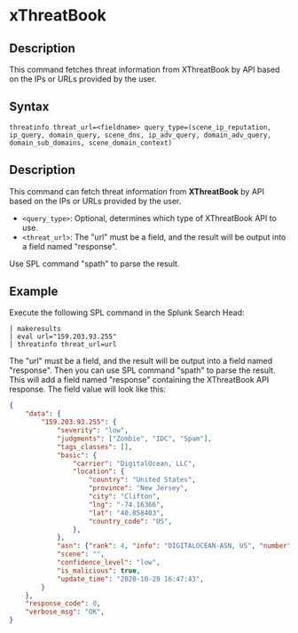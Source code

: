 # xThreatBook

## Description

This command fetches threat information from XThreatBook by API based on the IPs or URLs provided by the user.

## Syntax

```spl
threatinfo threat_url=<fieldname> query_type=(scene_ip_reputation, ip_query, domain_query, scene_dns, ip_adv_query, domain_adv_query, domain_sub_domains, scene_domain_context)
```

## Description

This command can fetch threat information from **XThreatBook** by API based on the IPs or URLs provided by the user.

- `<query_type>`: Optional, determines which type of XThreatBook API to use.
- `<threat_url>`: The "url" must be a field, and the result will be output into a field named "response".

Use SPL command "spath" to parse the result.

## Example

Execute the following SPL command in the Splunk Search Head:

```spl
| makeresults
| eval url="159.203.93.255"
| threatinfo threat_url=url 
```

The "url" must be a field, and the result will be output into a field named "response". Then you can use SPL command "spath" to parse the result. This will add a field named "response" containing the XThreatBook API response. The field value will look like this:

```json
{
    "data": {
        "159.203.93.255": {
            "severity": "low",
            "judgments": ["Zombie", "IDC", "Spam"],
            "tags_classes": [],
            "basic": {
                "carrier": "DigitalOcean, LLC",
                "location": {
                    "country": "United States",
                    "province": "New Jersey",
                    "city": "Clifton",
                    "lng": "-74.16366",
                    "lat": "40.858403",
                    "country_code": "US",
                },
            },
            "asn": {"rank": 4, "info": "DIGITALOCEAN-ASN, US", "number": 14061},
            "scene": "",
            "confidence_level": "low",
            "is_malicious": true,
            "update_time": "2020-10-29 16:47:43",
        }
    },
    "response_code": 0,
    "verbose_msg": "OK",
}